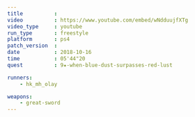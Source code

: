 ```yaml
---
title          :
video          : https://www.youtube.com/embed/wNdduujfXTg
video_type     : youtube
run_type       : freestyle
platform       : ps4
patch_version  :
date           : 2018-10-16
time           : 05'44"20
quest          : 9★-when-blue-dust-surpasses-red-lust

runners:
    - hk_mh_olay

weapons:
    - great-sword
---
```

